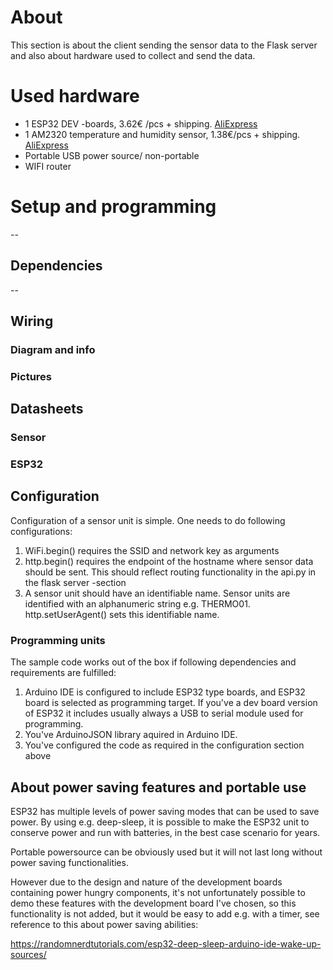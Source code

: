 # About

This section is about the client sending the sensor data to the Flask server and also about hardware used to collect and send the data.

# Used hardware

- 1 ESP32 DEV -boards, 3.62€ /pcs + shipping. [AliExpress](https://www.aliexpress.com/item/32864722159.html?)
- 1 AM2320 temperature and humidity sensor, 1.38€/pcs + shipping. [AliExpress](https://www.aliexpress.com/item/32769460765.html?)
- Portable USB power source/ non-portable
- WIFI router


# Setup and programming
--
## Dependencies
--
## Wiring

### Diagram and info

### Pictures

## Datasheets

### Sensor

### ESP32

## Configuration

Configuration of a sensor unit is simple. One needs to do following configurations:

1. WiFi.begin() requires the SSID and network key as arguments
2. http.begin() requires the endpoint of the hostname where sensor data should be sent. This should reflect routing functionality in the api.py in the flask server -section
3. A sensor unit should have an identifiable name. Sensor units are identified with an alphanumeric string e.g. THERMO01. http.setUserAgent() sets this identifiable name.

### Programming units

The sample code works out of the box if following dependencies and requirements are fulfilled:

1. Arduino IDE is configured to include ESP32 type boards, and ESP32 board is selected as programming target. If you've a dev board version of ESP32 it includes usually always a USB to serial module used for programming.
2. You've ArduinoJSON library aquired in Arduino IDE.
3. You've configured the code as required in the configuration section above

## About power saving features and portable use

ESP32 has multiple levels of power saving modes that can be used to save power. By using e.g. deep-sleep, it is possible to make the ESP32 unit to conserve power and run with batteries, in the best case scenario for years.

Portable powersource can be obviously used but it will not last long without power saving functionalities.

However due to the design and nature of the development boards containing power hungry components, it's not unfortunately possible to demo these features with the development board I've chosen, so this functionality is not added, but it would be easy to add e.g. with a timer, see reference to this about power saving abilities:

https://randomnerdtutorials.com/esp32-deep-sleep-arduino-ide-wake-up-sources/